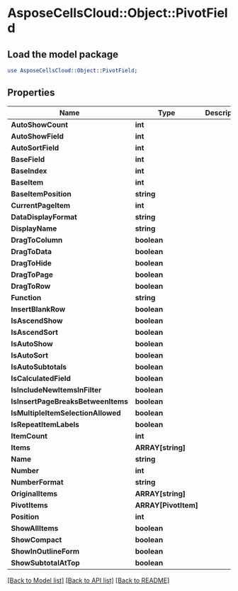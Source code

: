 # AsposeCellsCloud::Object::PivotField 

## Load the model package
```perl
use AsposeCellsCloud::Object::PivotField;
```

## Properties
Name | Type | Description | Notes
------------ | ------------- | ------------- | -------------
**AutoShowCount** | **int** |  |
**AutoShowField** | **int** |  |
**AutoSortField** | **int** |  |
**BaseField** | **int** |  |
**BaseIndex** | **int** |  |
**BaseItem** | **int** |  |
**BaseItemPosition** | **string** |  |
**CurrentPageItem** | **int** |  |
**DataDisplayFormat** | **string** |  |
**DisplayName** | **string** |  |
**DragToColumn** | **boolean** |  |
**DragToData** | **boolean** |  |
**DragToHide** | **boolean** |  |
**DragToPage** | **boolean** |  |
**DragToRow** | **boolean** |  |
**Function** | **string** |  |
**InsertBlankRow** | **boolean** |  |
**IsAscendShow** | **boolean** |  |
**IsAscendSort** | **boolean** |  |
**IsAutoShow** | **boolean** |  |
**IsAutoSort** | **boolean** |  |
**IsAutoSubtotals** | **boolean** |  |
**IsCalculatedField** | **boolean** |  |
**IsIncludeNewItemsInFilter** | **boolean** |  |
**IsInsertPageBreaksBetweenItems** | **boolean** |  |
**IsMultipleItemSelectionAllowed** | **boolean** |  |
**IsRepeatItemLabels** | **boolean** |  |
**ItemCount** | **int** |  |
**Items** | **ARRAY[string]** |  |
**Name** | **string** |  |
**Number** | **int** |  |
**NumberFormat** | **string** |  |
**OriginalItems** | **ARRAY[string]** |  |
**PivotItems** | **ARRAY[PivotItem]** |  |
**Position** | **int** |  |
**ShowAllItems** | **boolean** |  |
**ShowCompact** | **boolean** |  |
**ShowInOutlineForm** | **boolean** |  |
**ShowSubtotalAtTop** | **boolean** |  |  

[[Back to Model list]](../README.md#documentation-for-models) [[Back to API list]](../README.md#documentation-for-api-endpoints) [[Back to README]](../README.md)

